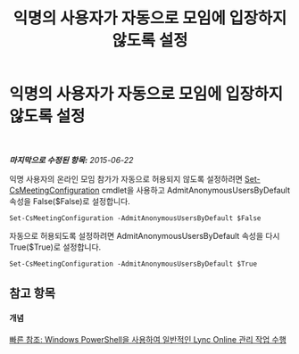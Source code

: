 ﻿---
title: 익명의 사용자가 자동으로 모임에 입장하지 않도록 설정
TOCTitle: 익명의 사용자가 자동으로 모임에 입장하지 않도록 설정
ms:assetid: 23f120d2-4c39-4509-aa1f-4d186a525075
ms:mtpsurl: https://technet.microsoft.com/ko-kr/library/Dn362775(v=OCS.15)
ms:contentKeyID: 56270226
ms.date: 08/10/2015
mtps_version: v=OCS.15
ms.translationtype: HT
---

# 익명의 사용자가 자동으로 모임에 입장하지 않도록 설정

 

_**마지막으로 수정된 항목:** 2015-06-22_

익명 사용자의 온라인 모임 참가가 자동으로 허용되지 않도록 설정하려면 [Set-CsMeetingConfiguration](set-csmeetingconfiguration.md) cmdlet을 사용하고 AdmitAnonymousUsersByDefault 속성을 False($False)로 설정합니다.

    Set-CsMeetingConfiguration -AdmitAnonymousUsersByDefault $False

자동으로 허용되도록 설정하려면 AdmitAnonymousUsersByDefault 속성을 다시 True($True)로 설정합니다.

    Set-CsMeetingConfiguration -AdmitAnonymousUsersByDefault $True

## 참고 항목

#### 개념

[빠른 참조: Windows PowerShell을 사용하여 일반적인 Lync Online 관리 작업 수행](quick-reference-using-windows-powershell-to-do-common-skype-for-business-online-management-tasks.md)

